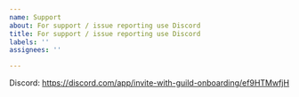 ```yaml
---
name: Support
about: For support / issue reporting use Discord
title: For support / issue reporting use Discord
labels: ''
assignees: ''

---
```


Discord: https://discord.com/app/invite-with-guild-onboarding/ef9HTMwfjH
